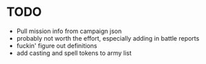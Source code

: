 # TODO

- Pull mission info from campaign json
- probably not worth the effort, especially adding in battle reports
- fuckin' figure out definitions
- add casting and spell tokens to army list
